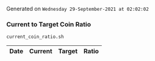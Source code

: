 Generated on `Wednesday 29-September-2021 at 02:02:02`

### Current to Target Coin Ratio
`current_coin_ratio.sh`

Date|Current|Target|Ratio
---|---|---|---
